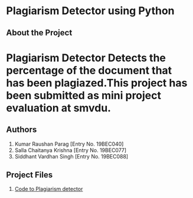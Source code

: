 # Plagiarism Detector using Python

## About the Project

# Plagiarism Detector Detects the percentage of the document that has been plagiazed.This project has been submitted as mini project evaluation at smvdu.

## Authors

1. Kumar Raushan Parag [Entry No. 19BEC040]
2. Salla Chaitanya Krishna [Entry No. 19BEC077]
3. Siddhant Vardhan Singh [Entry No. 19BEC088]

## Project Files
1. <a href = "https://github.com/Siddhant-vardhansingh/mini-project/blob/master/plagiarism_checker/plagiarism_checker">Code to Plagiarism detector</a>